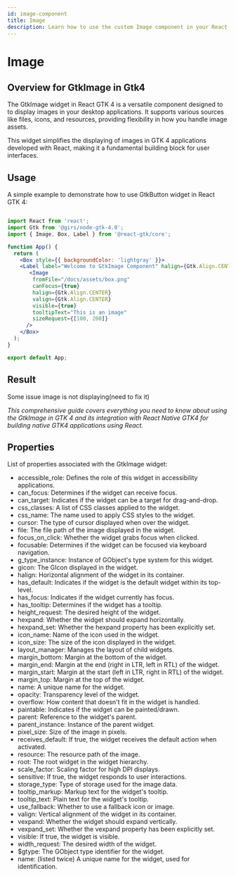 ```yaml
---
id: image-component
title: Image
description: Learn how to use the custom Image component in your React-GTK applications.
---
```


# Image

## Overview for GtkImage in Gtk4

The GtkImage widget in React GTK 4 is a versatile component designed to to display images in your desktop applications. It supports various sources like files, icons, and resources, providing flexibility in how you handle image assets.

This widget simplifies the displaying of images in GTK 4 applications developed with React, making it a fundamental building block for user interfaces.

## Usage

A simple example to demonstrate how to use GtkButton widget in React GTK 4:

```jsx

import React from 'react';
import Gtk from '@girs/node-gtk-4.0';
import { Image, Box, Label } from '@react-gtk/core';

function App() {
  return (
    <Box style={{ backgroundColor: 'lightgray' }}>
    <Label label="Welcome to GtkImage Component" halign={Gtk.Align.CENTER} />
       <Image
        fromFile="/docs/assets/box.png"
        canFocus={true}
        halign={Gtk.Align.CENTER}
        valign={Gtk.Align.CENTER}
        visible={true}
        tooltipText="This is an image"
        sizeRequest={[100, 200]}
      />
    </Box>
  );
}

export default App;

```

## Result

Some issue image is not displaying(need to fix it)


_This comprehensive guide covers everything you need to know about using the 
 GtkImage in GTK 4 and its integration with React Native GTK4 for building native GTK4 applications using React._

## Properties

List of properties associated with the GtkImage widget:

- accessible_role: Defines the role of this widget in accessibility applications.
- can_focus: Determines if the widget can receive focus.
- can_target: Indicates if the widget can be a target for drag-and-drop.
- css_classes: A list of CSS classes applied to the widget.
- css_name: The name used to apply CSS styles to the widget.
- cursor: The type of cursor displayed when over the widget.
- file: The file path of the image displayed in the widget.
- focus_on_click: Whether the widget grabs focus when clicked.
- focusable: Determines if the widget can be focused via keyboard navigation.
- g_type_instance: Instance of GObject's type system for this widget.
- gicon: The GIcon displayed in the widget.
- halign: Horizontal alignment of the widget in its container.
- has_default: Indicates if the widget is the default widget within its top-level.
- has_focus: Indicates if the widget currently has focus.
- has_tooltip: Determines if the widget has a tooltip.
- height_request: The desired height of the widget.
- hexpand: Whether the widget should expand horizontally.
- hexpand_set: Whether the hexpand property has been explicitly set.
- icon_name: Name of the icon used in the widget.
- icon_size: The size of the icon displayed in the widget.
- layout_manager: Manages the layout of child widgets.
- margin_bottom: Margin at the bottom of the widget.
- margin_end: Margin at the end (right in LTR, left in RTL) of the widget.
- margin_start: Margin at the start (left in LTR, right in RTL) of the widget.
- margin_top: Margin at the top of the widget.
- name: A unique name for the widget.
- opacity: Transparency level of the widget.
- overflow: How content that doesn't fit in the widget is handled.
- paintable: Indicates if the widget can be painted/drawn.
- parent: Reference to the widget's parent.
- parent_instance: Instance of the parent widget.
- pixel_size: Size of the image in pixels.
- receives_default: If true, the widget receives the default action when activated.
- resource: The resource path of the image.
- root: The root widget in the widget hierarchy.
- scale_factor: Scaling factor for high DPI displays.
- sensitive: If true, the widget responds to user interactions.
- storage_type: Type of storage used for the image data.
- tooltip_markup: Markup text for the widget's tooltip.
- tooltip_text: Plain text for the widget's tooltip.
- use_fallback: Whether to use a fallback icon or image.
- valign: Vertical alignment of the widget in its container.
- vexpand: Whether the widget should expand vertically.
- vexpand_set: Whether the vexpand property has been explicitly set.
- visible: If true, the widget is visible.
- width_request: The desired width of the widget.
- $gtype: The GObject type identifier for the widget.
- name: (listed twice) A unique name for the widget, used for identification.
